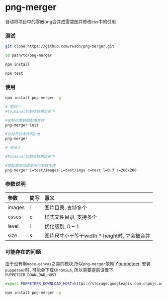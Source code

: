 # png-merger

自动将项目中的零散png合并成雪碧图并修改css中的引用

### 测试

```bash
git clone https://github.com/rwson/png-merger.git

cd path/to/png-merger

npm install

npm test
```

### 使用

```bash
npm install png-merger -g

# 用法①
#Teiminal切到项目根目录下

#初始化雪碧图配置文件
png-merger init

#合并符合条件的png
png-merger

# 用法②

#Teiminal切到项目根目录下

#把配置项当成命令行参数传递
png-merger i=test/images i=test/imgs c=test l=0.7 s=200x200
```

### 参数说明

| 参数        | 简写           | 意义  |
|:------------- |:-------------|:-----|
| images      |i|图片目录, 支持多个|
| csses      |c|样式文件目录, 支持多个|
| level |l|优化级别, 0 ~ 1|
| size |s|图片尺寸小于等于width * height时, 才会被合并|

### 可能存在的问题

由于没有用`node-canvas`之类的模块,所以`png-merger`依赖了[puppeteer](https://github.com/GoogleChrome/puppeteer), 安装`puppeteer`时, 可能会下载`Chromium`, 所以需要提前设置下`PUPPETEER_DOWNLOAD_HOST`

```bash
export PUPPETEER_DOWNLOAD_HOST=https://storage.googleapis.com.cnpmjs.org

npm install png-merger -g	
```